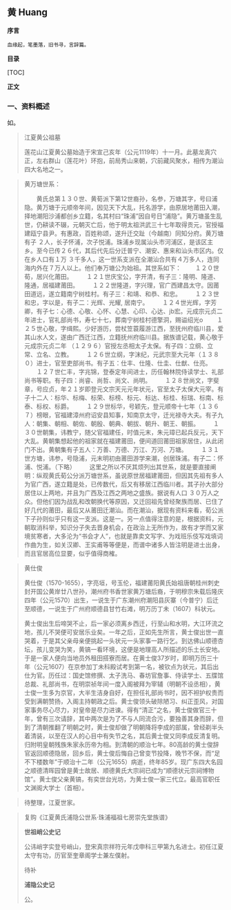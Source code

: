 ## 黄 Huang

**序言**

```
血缘起，笔墨落，旧书寻，言辞篇。
```

**目录**

[TOC]

**正文**

### 一、资料概述

如。

>江夏黄公祖墓
>
>莲花山江夏黄公墓始造于宋宣己亥年（公元1119年）十一月。此墓龙真穴正，左右群山（莲花叶）环抱，前局秀山来朝，穴前藏风聚水，相传为潮汕四大名地之一。



>黄万塘世系： 
>
>　　黄氏总第１３０世、黄荀派下第12世裔孙，名参，万塘其字，号曰浦隐。黄万塘于元顺帝年间，因见天下大乱，托名游学，由原居地莆田入潮，择地潮阳沙浦都创乡立籍，名其村曰“珠浦”因自号日“浦隐”。黄万塘虽生乱世，仍耕读不辍，元朝灭亡后，他于明太祖洪武三十七年取得贡元，官授福建瓯宁县尹。有惠政，百姓称颂，遂升迁交趾（今越南）同知分府。黄万塘有子 ２人，长子怀浦，次子悦浦。珠浦乡现属汕头市河浦区，是该区主乡。至今已传２６代，其后代先后分迁普宁、潮安、惠来和汕头市区内。仅在乡人口有１万  ３千多人，这一世系支派在全潮汕合共有４万多人，连同海内外在７万人以上。他们奉万塘公为始祖。其世系如下： 
>　　１２０世荀，居兴化莆田。 
>　　１２１世庆宝公，字开清，有子三：隆明、隆道、隆通，居福建莆田。 
>　　１２２世隆道，字兴理，官广西建昌太守。因莆田道远，遂立籍南宁树桂村。有子三：和靖、和恭、和忠。 
>　　１２３世和忠，字以是，有子二：光辉、光耀, 居南宁。 
>　　１２４世光辉，字芳卿，有子七：心德、心敬、心怀、心慧、心印、心达、jb宏。元成宗元贞二年进士，官礼部尚书，寿七十七，葬南宁树桂村德擎洞，赐谥绍光o 
>　　１２５世心敬，字缉熙。少好游历，尝杖笠蓑履游江西，至抚州府临川县，爱其山水人文，遂由广西迁江西，立籍抚州府临川县。据族谱记载，黄心敬于元成宗元贞二年 （１２９６）官授左丞相太子太保。有子四：立纲、立常、立名、立教。 
>　　１２６世立纲，字沫纪，元武宗至大元年（１３８０）进士，官至吏部尚书。有子五：仕丰、仕隆、仕圭、仕猷、仕亮。  
>　　１２７世仁丰，字兆锦，登泰定年间进士，历任翰林院侍读学士、礼部尚书等职。有子四：尚睿、尚哲、尚文、尚明。 
>　　１２８世尚文，字斐章，号应贞，年２１岁即登元文宗天元元年状元，官至太子太保大元宰。有子十二人：标华、标梅、标荣、标榜、标元、标达、标桂、标瑞、标南、标泰、标权、标爵。 
>　　１２９世标华，号颖先，登元顺帝十七年（１３６７）榜眼，官福建漳州府诏安县知事，知南京太守，迁光禄寺大夫。有子九人：朝集、朝相、朝佐、朝殷、朝典、朝拔、朝升、朝王、朝振。 
>　　１３０世朝集，讳教宁，随父官福建任，时值元末，朱元璋已起兵反元，天下大乱。黄朝集想起他的祖家就在福建莆田，便间道回莆田祖家居住，从此闭门不出。黄朝集有子五人：万善、万德、万江、万河、万塘。 
>　　１３１世方塘，讳参，号隐浦，元末明初由莆田游学来潮，创居珠浦。有子二：怀浦、悦浦。（下略） 
>　　这里之所以不厌其烦列出其世系，就是要直接阐明：纵观黄氏荀公分派万塘世系，虽说原世居福建莆田，但因其先祖有多人为官广西，遂立籍是处，已传数代，后又有移居江西临川者。其子孙大部分居住以上两地，并且为广西及江西之两地之盛族。据说有人口  ３０万人之众。但他们因为战乱和改朝换代等原因，又迁回祖先曾经聚族而居、已住了好几代的莆田，最后又从莆田迁潮汕。而在潮汕，据现有资料来看，荀公派下子孙则似乎只有这一支派。这是一。另一点值得注意的是，根据资料，元朝取消科举，知识分子失去晋身机会，在政治上无所作为，故有才学而又家境贫寒者，大多沦为“书会才人”，也就是靠卖文写字、为戏班乐伎写戏填词作曲为生，如关汉卿、王实甫等等便是，而谱中诸多人皆注明是进士出身，而且官居高位显要，似乎值得商榷。 



>黄仕俊
>
>黄仕俊（1570-1655），字亮垣，号玉伦，福建莆阳黄氏始祖唐朝桂州刺史封开国公黄岸廿八世孙，潮州府书香世家黄万塘后裔，于明穆宗朱载后隆庆四年（公元1570）出生，一说生于广东潮州府潮阳县灰寨（今普宁）后迁至顺德，一说生于广州府顺德县甘竹右滩，明万历丁未（1607）科状元。
>
>
>
>黄士俊出生后啼哭不止，后一家必须离乡西迁，行至山和水明，大江环流之地，孩儿不哭便可安居乐业矣。一年之后，正如先生所言，黄士俊出世一直哭着，于是其父亲母亲便挑起一头状元一头家事一路行乞。到达佛山顺德杏坛，孩儿变哭为笑，黄镐一看环境，这便是地理高人所描述的乐土长安地。于是一家人便向当地员外租田搭寮而居。在黄士俊37岁时，即明万历三十年（公元1607）在京参加丁未科殿试考到第一名，被钦点为状元，其后出仕为官。历任过：国史馆修撰、太子洗马、春坊官詹事、侍读学士、五牒馆总裁、礼部尚书，在明崇祯年间一度入阁被拜为宰辅（明朝不设丞相），黄士俊一生多为京官，大半生洁身自好，在担任礼部尚书时，因不袒护权贵而受到满朝赞扬，入阁主持朝政之后。黄士俊领头破除陋习、纠正歪风，对国家事务尽心尽力，对皇帝是尽力进谏。得有“清正”之名，黄士俊做官三十年，曾有三次请辞，其中两次是为了不与人同流合污，要独善其身而辞，但到了清朝推翻了明朝之时，黄士俊却做了明朝降将李成的部属，曾经剃半头着清装，以至在汉人的心目中有失节之名，其后黄士俊又同李成反清复明。归附明皇朝残族朱家永历帝为相。到清朝的顺治七年。80高龄的黄士俊辞官返回顺德隐居，回乡后，黄士俊后悔自己曾变节投降，晚节不保，而“足不下楼数年”于顺治十二年（公元1655）病逝，终年85岁。现广东四大名园之顺德清晖园曾是黄士故居、顺德黄氏大宗祠已成为“顺德状元宗祠博物馆”。黄士俊父亲黄镐，有奕世台光坊，为黄士俊一家三代立。最高官职任文渊阁大学士（首相）。



> 待整理，江夏世家。



>复购《江夏黄氏浦隐公世系·珠浦福祖七房崇先堂族谱》
>
>
>
>**世祖峭公史记**
>
>公讳峭字实登号峭山，登宋真宗祥符元年戊申科三甲第九名进士。初任江夏太守有功，历官至奎章阁学士兼左僕射。
>
>
>
>待补
>
>**浦隐公史记**
>
>公。





